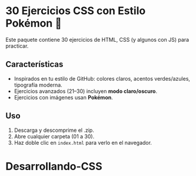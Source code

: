 # 30 Ejercicios CSS con Estilo Pokémon 🎨

Este paquete contiene 30 ejercicios de HTML, CSS (y algunos con JS) para practicar.

## Características
- Inspirados en tu estilo de GitHub: colores claros, acentos verdes/azules, tipografía moderna.
- Ejercicios avanzados (21–30) incluyen **modo claro/oscuro**.
- Ejercicios con imágenes usan **Pokémon**.

## Uso
1. Descarga y descomprime el .zip.
2. Abre cualquier carpeta (01 a 30).
3. Haz doble clic en `index.html` para verlo en el navegador.
# Desarrollando-CSS
